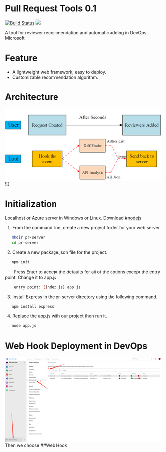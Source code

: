 Pull Request Tools 0.1  
=========================
<p align="left">
    <a href='https://travis-ci.org/meolu/walle-web'><img src='https://travis-ci.org/meolu/walle-web.svg?branch=master' alt="Build Status"></a>  
    <a href='https://gitter.im/meolu/walle-web'><img src='https://badges.gitter.im/Join%20Chat.svg'></a>
</p>

A tool for reviewer recommendation and automatic adding in DevOps, Microsoft


Feature
=========================
- A lightweight web framework, easy to deploy.
- Customizable recommendation algorithm.

Architecture
=========================
![](https://github.com/SeanWeiSean/PullRequestTools/blob/master/WorkFlow.png?raw=true)
![]

Initialization 
=========================
Localhost or Azure server in Windows or Linux.
Download #[nodejs](https://nodejs.org/en/download/) 
1) From the command line, create a new project folder for your web server
```bash
   mkdir pr-server
   cd pr-server
```
2) Create a new package.json file for the project.
```bash
   npm init
```
　　Press Enter to accept the defaults for all of the options except the entry point. Change it to app.js
```bash
    entry point: (index.js) app.js
```
3) Install Express in the pr-server directory using the following command.
```bash
   npm install express
```
4) Replace the app.js with our project then run it.
```bash
   node app.js
```
Web Hook Deployment in DevOps
=========================
![](https://github.com/SeanWeiSean/PullRequestTools/blob/master/ins1.png?raw=true)
Then we choose ##Web Hook  

<br><br><br><br><br><br><br><br><br><br><br><br><br>
<br><br><br><br><br><br><br><br><br><br><br><br><br>





